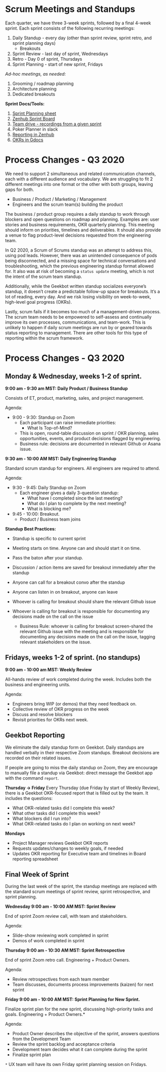 # Scrum Meetings and Standups

Each quarter, we have three 3-week sprints, followed by a final 4-week sprint. Each sprint consists of the following recurring meetings:

1. Daily Standup - every day (other than sprint review, sprint retro, and sprint planning days)
    - Breakouts
2. Sprint Review - last day of sprint, Wednesdays
3. Retro - Day 0 of sprint, Thursdays
4. Sprint Planning - start of new sprint, Fridays

*Ad-hoc meetings, as needed:*

1. Grooming / roadmap planning
2. Architecture planning
3. Dedicated breakouts

**Sprint Docs/Tools:**

1. [Sprint Planning sheet](https://docs.google.com/spreadsheets/d/1duRl_s9tLUqD0Ue6A00K6JptLKnpKlHlu0QGEVF-V9o/edit#gid=1260242160)
2. [Zenhub Sprint Board](https://github.com/drud/ddev-live#workspaces/live-sprint-board-5c12b9efb04bc065896835fd/board)
3. [Team drive - recordings from a given sprint](https://drive.google.com/drive/folders/1jevaxd7oxrP0R8DztWhxP3SJTTQbUK9E)
4. Poker Planner in slack
5. [Reporting in Zenhub](https://github.com/drud/ddev-live#workspaces/live-sprint-board-5c12b9efb04bc065896835fd/reports/overview)
6. [OKRs in Gdocs](https://docs.google.com/spreadsheets/d/1EOsHMUsr4KxDw19oMXGypGzunC7jyy2aXe1HUeLLhCk/edit#gid=1399614669)


# Process Changes - Q3 2020
We need to support 2 simultaneous and related communication channels, each with a different audience and vocabulary. We are struggling to fit 2 different meetings into one format or the other with both groups, leaving gaps for both.

- Business / Product / Marketing / Management
- Engineers and the scrum team(s) building the product

The business / product group requires a daily standup to work through blockers and open questions on roadmap and planning. Examples are: user stories and business requirements, OKR quarterly planning. This meeting should inform on priorities, timelines and deliverables. It should also provide a venue to flag product-level decisions requested from the engineering team.

In Q2 2020, a Scrum of Scrums standup was an attempt to address this, using pod leads. However, there was an unintended consequence of pods being disconnected, and a missing space for technical conversations and troubleshooting, which the previous engineering standup format allowed for. It also was at risk of becoming a `status update` meeting, which is not the intent of the scrum team standup.

Additionally, while the Geekbot written standup socializes everyone’s standup, it doesn’t create a predictable follow-up space for breakouts. It’s a lot of reading, every day. And we risk losing visibility on week-to-week, high-level goal progress (OKRs).

Lastly, scrum fails if it becomes too much of a management-driven process. The scrum team needs to be empowered to self-assess and continually improve its own processes, communications, and team-work. This is unlikely to happen if daily scrum meetings are run by or geared towards status reporting to management. There are other tools for this type of reporting within the scrum framework.

# Process Changes - Q3 2020

## Monday & Wednesday, weeks 1-2 of sprint.

**9:00 am - 9:30 am MST: Daily Product / Business Standup**

Consists of ET, product, marketing, sales, and project management.

Agenda:

- 9:00 - 9:30: Standup on Zoom
  - Each participant can raise immediate priorities:
    - What Is Top-of-Mind?
  - This is open, round-table discussion on sprint / OKR planning, sales opportunities, events, and product decisions flagged by engineering.
  - Business rule: decisions are documented in relevant Github or Asana issue.

**9:30 am - 10:00 AM MST: Daily Engineering Standup**

Standard scrum standup for engineers. All engineers are required to attend.

Agenda:

- 9:30 - 9:45: Daily Standup on Zoom
  - Each engineer gives a daily 3-question standup:
    - What have I completed since the last meeting?
    - What do I plan to complete by the next meeting?
    - What is blocking me?
- 9:45 - 10:00: Breakout.
  - Product / Business team joins

**Standup Best Practices:**
* Standup is specific to current sprint
* Meeting starts on time. Anyone can and should start it on time.
* Pass the baton after your standup.
* Discussion / action items are saved for breakout immediately after the standup
* Anyone can call for a breakout convo after the standup
* Anyone can listen in on breakout, anyone can leave
* Whoever is calling for breakout should share the relevant Github issue
* Whoever is calling for breakout is responsible for documenting any decisions made on the call on the issue

  - Business Rule: whoever is calling for breakout screen-shared the relevant Github issue with the meeting and is responsible for documenting any decisions made on the call on the issue, tagging relevant stakeholders on the issue.

## Fridays, weeks 1-2 of sprint. (no standups)

**9:00 am - 10:00 am MST: Weekly Review**

All-hands review of work completed during the week. Includes both the business and engineering units.

Agenda:

- Engineers bring WIP (or demos) that they need feedback on.
- Collective review of OKR progress on the week
- Discuss and resolve blockers
- Revisit priorities for OKRs next week.

## Geekbot Reporting

We eliminate the daily standup form on Geekbot. Daily standups are handled verbally in their respective Zoom standups. Breakout decisions are recorded on their related issues. 

If people are going to miss the daily standup on Zoom, they are encourage to manually file a standup via Geekbot: direct message the Geekbot app with the command `report`.

**Thursday -> Friday**
Every Thursday (due Friday by start of Weekly Review), there is a Geekbot OKR-focused report that is filled out by the team. It includes the questions:
  * What OKR-related tasks did I complete this week?
  * What other tasks did I complete this week?
  * What blockers did I run into?
  * What OKR-related tasks do I plan on working on next week?

**Mondays**
- Project Manager reviews Geekbot OKR reports
- Requests updates/changes to weekly goals, if needed
- Updates OKR reporting for Executive team and timelines in Board reporting spreadsheet

## Final Week of Sprint

During the last week of the sprint, the standup meetings are replaced with the standard scrum meetings of sprint review, sprint retrospective, and sprint planning.

**Wednesday 9:00 am - 10:00 AM MST: Sprint Review**

End of sprint Zoom review call, with team and stakeholders.

Agenda:

- Slide-show reviewing work completed in sprint
- Demos of work completed in sprint

**Thursday 9:00 am - 10:30 AM MST: Sprint Retrospective**

End of sprint Zoom retro call. Engineering + Product Owners.

Agenda:

- Review retrospectives from each team member
- Team discusses, documents process improvements (kaizen) for next sprint

**Friday 9:00 am - 10:00 AM MST: Sprint Planning for New Sprint.**

Finalize sprint plan for the new sprint, discussing high-priority tasks and goals. Engineering + Product Owners.*

Agenda:

- Product Owner describes the objective of the sprint, answers questions from the Development Team
- Review the sprint backlog and acceptance criteria
- Development team decides what it can complete during the sprint
- Finalize sprint plan

`*` UX team will have its own Friday sprint planning session on Fridays.
